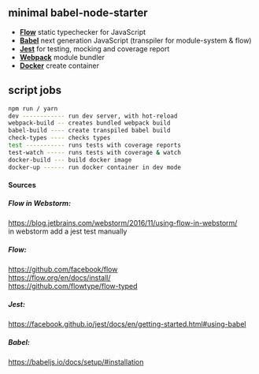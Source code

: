 ## minimal babel-node-starter

- [**Flow**](https://flow.org/) static typechecker for JavaScript
- [**Babel**](https://babeljs.io/) next generation JavaScript (transpiler for module-system & flow)
- [**Jest**](https://facebook.github.io/jest/) for testing, mocking and coverage report
- [**Webpack**](https://webpack.js.org/) module bundler
- [**Docker**](https://www.docker.com/) create container

## script jobs
```bash
npm run / yarn
dev ------------ run dev server, with hot-reload
webpack-build -- creates bundled webpack build
babel-build ---- create transpiled babel build
check-types ---- checks types
test ----------- runs tests with coverage reports
test-watch ----- runs tests with coverage & watch
docker-build --- build docker image
docker-up ------ run docker container in dev mode
```
#### Sources
##### Flow in Webstorm:
https://blog.jetbrains.com/webstorm/2016/11/using-flow-in-webstorm/  
in webstorm add a jest test manually
##### Flow:
https://github.com/facebook/flow  
https://flow.org/en/docs/install/  
https://github.com/flowtype/flow-typed  
##### Jest:
https://facebook.github.io/jest/docs/en/getting-started.html#using-babel  
##### Babel:
https://babeljs.io/docs/setup/#installation
